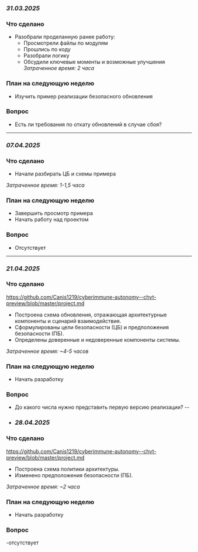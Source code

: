 ### *31.03.2025*
### Что сделано
- Разобрали проделанную ранее работу:  
  - Просмотрели файлы по модулям  
  - Прошлись по коду  
  - Разобрали логику  
  - Обсудили ключевые моменты и возможные улучшения  
*Затраченное время: 2 часа*
### План на следующую неделю
- Изучить пример реализации безопасного обновления  

### Вопрос
- Есть ли требования по откату обновлений в случае сбоя?
---
### *07.04.2025*
### Что сделано
- Начали разбирать ЦБ и схемы примера

*Затраченное время: 1-1,5 часа* 
### План на следующую неделю
- Завершить просмотр примера
- Начать работу над проектом
### Вопрос
- Отсутствует
---
### *21.04.2025*
### Что сделано
https://github.com/Canis1219/cyberimmune-autonomy--chvt-preview/blob/master/project.md 
- Построена схема обновления, отражающая архитектурные компоненты и сценарий взаимодействия.
- Сформулированы цели безопасности (ЦБ) и предположения безопасности (ПБ).
- Определены доверенные и недоверенные компоненты системы.

*Затраченное время: ~4-5 часов* 
### План на следующую неделю
- Начать разработку
### Вопрос
- До какого числа нужно представить первую версию реализации?
--
- ### *28.04.2025*
### Что сделано
https://github.com/Canis1219/cyberimmune-autonomy--chvt-preview/blob/master/project.md 
- Построена схема политики архитектуры.
- Изменено предположения безопасности (ПБ).

*Затраченное время: ~2 часа* 
### План на следующую неделю
- Начать разработку
### Вопрос
-отсутствует 
